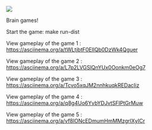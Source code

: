 <a href="https://codeclimate.com/github/Yarqd/java-project-61/maintainability"><img src="https://api.codeclimate.com/v1/badges/b60b0b582dba22c0c7ef/maintainability" /></a>

Brain games!

Start the game:
make run-dist

View gameplay of the game 1 : https://asciinema.org/a/tWLtjbtF0EllQb0DzWk4Qguer

View gameplay of the game 2 : https://asciinema.org/a/L7p2LVGSlQnYUx0Oonkm0eOg7

View gameplay of the game 3 : https://asciinema.org/a/Tcvo5xqJM2nnhkuqkREDacIiz

View gameplay of the game 4 : https://asciinema.org/a/q8g4Uo6YvbYDJvtSFIPtGrMuw

View gameplay of the game 5 : https://asciinema.org/a/vf8lONcEDmumHmMMzgrlXyICr
